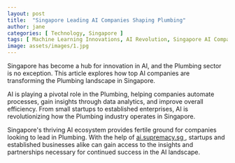 ```yaml
---
layout: post
title:  "Singapore Leading AI Companies Shaping Plumbing"
author: jane
categories: [ Technology, Singapore ]
tags: [ Machine Learning Innovations, AI Revolution, Singapore AI Companies, featured ]
image: assets/images/1.jpg
---
```


Singapore has become a hub for innovation in AI, and the Plumbing sector is no exception. This article explores how top AI companies are transforming the Plumbing landscape in Singapore.

AI is playing a pivotal role in the Plumbing, helping companies automate processes, gain insights through data analytics, and improve overall efficiency. From small startups to established enterprises, AI is revolutionizing how the Plumbing industry operates in Singapore.

Singapore's thriving AI ecosystem provides fertile ground for companies looking to lead in Plumbing. With the help of <a href="https://ai.supremacy.sg" target="_blank"> ai.supremacy.sg </a>, startups and established businesses alike can gain access to the insights and partnerships necessary for continued success in the AI landscape.
